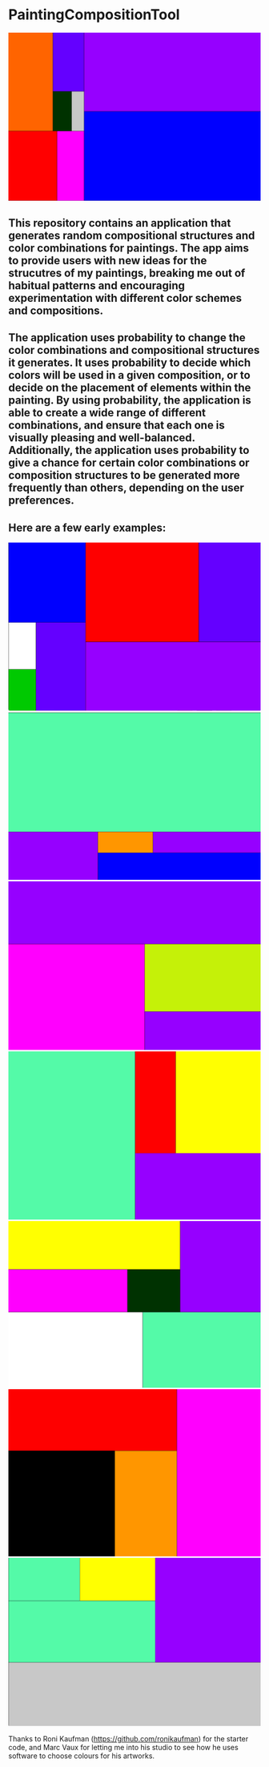 # PaintingCompositionTool
<img src="/examples/v1/PCT 2.gif" alt="Alt text" title="Optional title">

## This repository contains an application that generates random compositional structures and color combinations for paintings. The app aims to provide users with new ideas for the strucutres of my paintings, breaking me out of habitual patterns and encouraging experimentation with different color schemes and compositions.

## The application uses probability to change the color combinations and compositional structures it generates. It uses probability to decide which colors will be used in a given composition, or to decide on the placement of elements within the painting. By using probability, the application is able to create a wide range of different combinations, and ensure that each one is visually pleasing and well-balanced. Additionally, the application uses probability to give a chance for certain color combinations or composition structures to be generated more frequently than others, depending on the user preferences.

## Here are a few early examples:

<img src="/examples/v1/PCT 1.jpg" alt="Alt text" title="Optional title">

<img src="/examples/v1/PCT 2.jpg" alt="Alt text" title="Optional title">

<img src="/examples/v1/PCT 3.jpg" alt="Alt text" title="Optional title">

<img src="/examples/v1/PCT 4.jpg" alt="Alt text" title="Optional title">

<img src="/examples/v1/PCT 5.jpg" alt="Alt text" title="Optional title">

<img src="/examples/v1/PCT 6.jpg" alt="Alt text" title="Optional title">

<img src="/examples/v1/PCT 7.jpg" alt="Alt text" title="Optional title">



Thanks to Roni Kaufman (https://github.com/ronikaufman) for the starter code, and Marc Vaux for letting me into his studio to see how he uses software to choose colours for his artworks.
